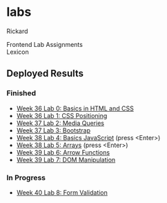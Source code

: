 # labs
Rickard

Frontend Lab Assignments  
Lexicon

## Deployed Results

### Finished

- [Week 36 Lab 0: Basics in HTML and CSS](https://leck-lex.github.io/labs/00_week36_basics_html_css/)  
- [Week 36 Lab 1: CSS Positioning](https://leck-lex.github.io/labs/01_week36_css_positioning/)  
- [Week 37 Lab 2: Media Queries](https://leck-lex.github.io/labs/02_week37_media_queries/)  
- [Week 37 Lab 3: Bootstrap](https://leck-lex.github.io/labs/03_week37_bootstrap/dist)  
- [Week 38 Lab 4: Basics JavaScript](https://leck-lex.github.io/labs/04_week38_basics_js/) (press &#60;Enter&#62;)
- [Week 38 Lab 5: Arrays](https://leck-lex.github.io/labs/05_week38_arrays/) (press &#60;Enter&#62;)
- [Week 39 Lab 6: Arrow Functions](https://leck-lex.github.io/labs/06_week39_arrow_functions/dist) 
- [Week 39 Lab 7: DOM Manipulation](https://leck-lex.github.io/labs/07_week39_dom_manipulation/dist) 

### In Progress

- [Week 40 Lab 8: Form Validation](https://leck-lex.github.io/labs/08_week40_form_validation/dist) 